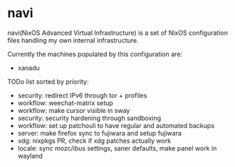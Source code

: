 navi
=====
navi(NixOS Advanced Virtual Infrastructure) is a set of NixOS configuration
files handling my own internal infrastructure. 

Currently the machines populated by this configuration are:

* xanadu


TODo list sorted by priority:
* security: redirect IPv6 through tor + profiles
* workflow: weechat-matrix setup
* workflow: make cursor visible in sway 
* security: security hardening through sandboxing 
* workflow: set up patchouli to have regular and automated backups
* server: make firefox sync to fujiwara and setup fujiwara
* xdg: nixpkgs PR, check if xdg patches actually work
* locale: sync mozc/ibus settings, saner defaults, make panel work in wayland
